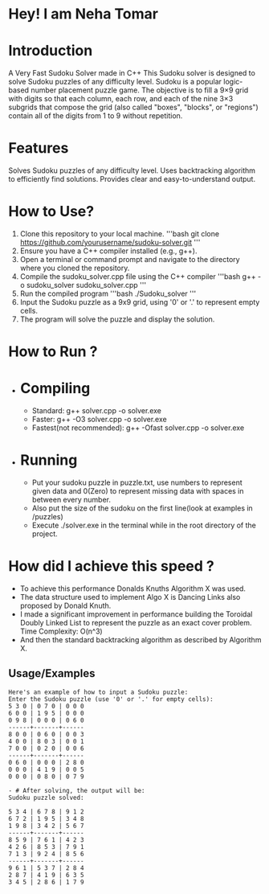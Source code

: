 # Hey! I am Neha Tomar

# Introduction 
A Very Fast Sudoku Solver made in C++
This Sudoku solver is designed to solve Sudoku puzzles of any difficulty level. Sudoku is a popular logic-based number placement puzzle game. The objective is to fill a 9×9 grid with digits so that each column, each row, and each of the nine 3×3 subgrids that compose the grid (also called "boxes", "blocks", or "regions") contain all of the digits from 1 to 9 without repetition.

# Features
Solves Sudoku puzzles of any difficulty level.
Uses backtracking algorithm to efficiently find solutions.
Provides clear and easy-to-understand output.

# How to Use?
1. Clone this repository to your local machine.
   '''bash
    git clone https://github.com/yourusername/sudoku-solver.git
   '''
3. Ensure you have a C++ compiler installed (e.g., g++).
4. Open a terminal or command prompt and navigate to the directory where you cloned the repository.
5. Compile the sudoku_solver.cpp file using the C++ compiler
   '''bash
   g++ -o sudoku_solver sudoku_solver.cpp
   '''
7. Run the compiled program
   '''bash
   ./Sudoku_solver
   '''
9. Input the Sudoku puzzle as a 9x9 grid, using '0' or '.' to represent empty cells.
10. The program will solve the puzzle and display the solution.

# How to Run ?
- # Compiling
    - Standard: g++ solver.cpp -o solver.exe
    - Faster: g++ -O3 solver.cpp -o solver.exe
    - Fastest(not recommended): g++ -Ofast solver.cpp -o solver.exe
  
- # Running
  - Put your sudoku puzzle in puzzle.txt, use numbers to represent given data and 0(Zero) to represent missing data with spaces in between every number.
  - Also put the size of the sudoku on the first line(look at examples in /puzzles)
  - Execute ./solver.exe in the terminal while in the root directory of the project.


# How did I achieve this speed ?
- To achieve this performance Donalds Knuths Algorithm X was used.
- The data structure used to implement Algo X is Dancing Links also proposed by Donald Knuth.
- I made a significant improvement in performance building the Toroidal Doubly Linked List to represent the puzzle as an exact cover problem. Time Complexity: O(n^3)
- And then the standard backtracking algorithm as described by Algorithm X.

## Usage/Examples

```
Here's an example of how to input a Sudoku puzzle:
Enter the Sudoku puzzle (use '0' or '.' for empty cells):
5 3 0 | 0 7 0 | 0 0 0
6 0 0 | 1 9 5 | 0 0 0
0 9 8 | 0 0 0 | 0 6 0
------+-------+------
8 0 0 | 0 6 0 | 0 0 3
4 0 0 | 8 0 3 | 0 0 1
7 0 0 | 0 2 0 | 0 0 6
------+-------+------
0 6 0 | 0 0 0 | 2 8 0
0 0 0 | 4 1 9 | 0 0 5
0 0 0 | 0 8 0 | 0 7 9

- # After solving, the output will be:
Sudoku puzzle solved:

5 3 4 | 6 7 8 | 9 1 2
6 7 2 | 1 9 5 | 3 4 8
1 9 8 | 3 4 2 | 5 6 7
------+-------+------
8 5 9 | 7 6 1 | 4 2 3
4 2 6 | 8 5 3 | 7 9 1
7 1 3 | 9 2 4 | 8 5 6
------+-------+------
9 6 1 | 5 3 7 | 2 8 4
2 8 7 | 4 1 9 | 6 3 5
3 4 5 | 2 8 6 | 1 7 9


```



